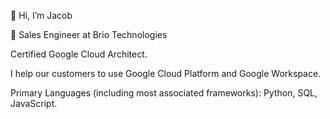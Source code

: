 👋 Hi, I’m Jacob

💼 Sales Engineer at Brio Technologies

Certified Google Cloud Architect.

I help our customers to use Google Cloud Platform and Google Workspace.

Primary Languages (including most associated frameworks): Python, SQL, JavaScript.
